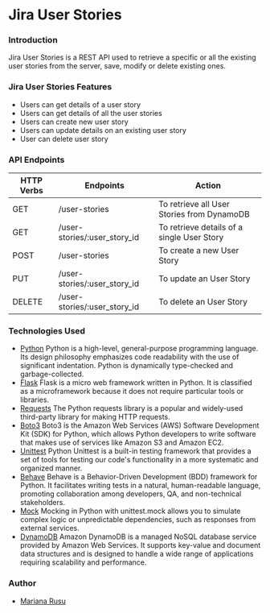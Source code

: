 # Jira User Stories
### Introduction
Jira User Stories is a REST API used to retrieve a specific or all the existing user stories from the server, save, modify or delete existing ones.
### Jira User Stories Features
* Users can get details of a user story
* Users can get details of all the user stories
* Users can create new user story
* Users can update details on an existing user story
* User can delete user story

### API Endpoints
| HTTP Verbs | Endpoints                    | Action                                     |
|------------|------------------------------|--------------------------------------------|
| GET        | /user-stories                | To retrieve all User Stories from DynamoDB |
| GET        | /user-stories/:user_story_id | To retrieve details of a single User Story |
| POST       | /user-stories                | To create a new User Story                 |
| PUT        | /user-stories/:user_story_id | To update an User Story                    |
| DELETE     | /user-stories/:user_story_id | To delete an User Story                    |
### Technologies Used
* [Python](https://www.python.org/) Python is a high-level, general-purpose programming language. Its design philosophy emphasizes code readability with the use of significant indentation. Python is dynamically type-checked and garbage-collected. 
* [Flask](https://flask.palletsprojects.com/en/stable/) Flask is a micro web framework written in Python. It is classified as a microframework because it does not require particular tools or libraries.
* [Requests](https://pypi.org/project/requests/) The Python requests library is a popular and widely-used third-party library for making HTTP requests. 
* [Boto3](https://boto3.amazonaws.com/v1/documentation/api/latest/index.html) Boto3 is the Amazon Web Services (AWS) Software Development Kit (SDK) for Python, which allows Python developers to write software that makes use of services like Amazon S3 and Amazon EC2.
* [Unittest](https://docs.python.org/3/library/unittest.html) Python Unittest is a built-in testing framework that provides a set of tools for testing our code's functionality in a more systematic and organized manner.
* [Behave](https://behave.readthedocs.io/en/latest/) Behave is a Behavior-Driven Development (BDD) framework for Python. It facilitates writing tests in a natural, human-readable language, promoting collaboration among developers, QA, and non-technical stakeholders.
* [Mock](https://docs.python.org/3/library/unittest.mock-examples.html) Mocking in Python with unittest.mock allows you to simulate complex logic or unpredictable dependencies, such as responses from external services. 
* [DynamoDB](https://docs.aws.amazon.com/amazondynamodb/latest/developerguide/GettingStartedDynamoDB.html) Amazon DynamoDB is a managed NoSQL database service provided by Amazon Web Services. It supports key-value and document data structures and is designed to handle a wide range of applications requiring scalability and performance.
### Author
* [Mariana Rusu](https://github.com/mariana-rusu)

